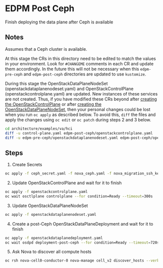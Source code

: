 # EDPM Post Ceph

Finish deploying the data plane after Ceph is available

## Notes

Assumes that a Ceph cluster is available.

At this stage the CRs in this directory need to be edited to match the
values in your environment. Look for `#CHANGEME` comments in each CR
and update them accordingly. In the future this will not be necessary
when this `edpm-pre-ceph` and `edpm-post-ceph` directories are updated
to use `kustomize`.

During this stage the OpenStackDataPlaneNodeSet
(openstackdataplanenodeset.yaml) and OpenStackControlPlane
(openstackcontrolplane.yaml) are updated. New instances of these
services are not created. Thus, if you have modified these CRs beyond
after [creating the OpenStackControlPlane](../control-plane.md) or after
[creating the OpenStackDataPlaneNodeSet](../edpm-pre-ceph/README.md),
then your personal changes could be lost when you run `oc apply` as
described below. To avoid this, `diff` the files and apply the changes
using `oc edit` or `oc patch` during steps 2 and 3 below.

```bash
cd architecture/examples/va/hci
diff -u control-plane.yaml edpm-post-ceph/openstackcontrolplane.yaml
diff -u edpm-pre-ceph/openstackdataplanenodeset.yaml edpm-post-ceph/openstackdataplanenodeset.yaml
```

## Steps

1. Create Secrets
```bash
oc apply -f ceph_secret.yaml -f nova_ceph.yaml -f nova_migration_ssh_key.yaml
```
2. Update OpenStackControlPlane and wait for it to finish
```bash
oc apply -f openstackcontrolplane.yaml
oc wait osctlplane controlplane --for condition=Ready --timeout=300s
```
3. Update OpenStackDataPlaneNodeSet
```bash
oc apply -f openstackdataplanenodeset.yaml
```
4. Create a post-Ceph OpenStackDataPlaneDeployment and wait for it to finish
```bash
oc apply -f openstackdataplanedeployment.yaml
oc wait osdpd deployment-post-ceph --for condition=Ready --timeout=720s
```
5. Ask Nova to discover all compute hosts
```bash
oc rsh nova-cell0-conductor-0 nova-manage cell_v2 discover_hosts --verbose
```
